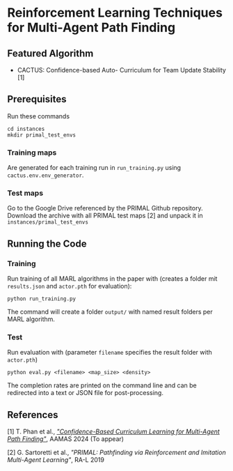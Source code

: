 # Reinforcement Learning Techniques for Multi-Agent Path Finding

## Featured Algorithm

- CACTUS: Confidence-based Auto- Curriculum for Team Update Stability [1]

## Prerequisites
Run these commands
```
cd instances
mkdir primal_test_envs
```
### Training maps
Are generated for each training run in `run_training.py` using `cactus.env.env_generator`.

### Test maps
Go to the Google Drive referenced by the PRIMAL Github repository. Download the archive with all PRIMAL test maps [2] and unpack it in `instances/primal_test_envs`

## Running the Code

### Training

Run training of all MARL algorithms in the paper with (creates a folder mit `results.json` and `actor.pth` for evaluation):

```
python run_training.py
```

The command will create a folder `output/` with named result folders per MARL algorithm.

### Test

Run evaluation with (parameter `filename` specifies the result folder with `actor.pth`)
```
python eval.py <filename> <map_size> <density>
```

The completion rates are printed on the command line and can be redirected into a text or JSON file for post-processing.

## References

[1] T. Phan et al., [*"Confidence-Based Curriculum Learning for Multi-Agent Path Finding"*](https://thomyphan.github.io/files/2024-aamas.pdf), AAMAS 2024 (To appear)

[2] G. Sartoretti et al., *"PRIMAL: Pathfinding via Reinforcement and Imitation Multi-Agent Learning"*, RA-L 2019
